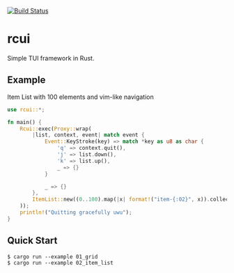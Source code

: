 [![Build Status](https://github.com/tsoding/rcui/workflows/CI/badge.svg)](https://github.com/tsoding/rcui/actions)

# rcui

Simple TUI framework in Rust.

## Example

Item List with 100 elements and vim-like navigation

```rust
use rcui::*;

fn main() {
    Rcui::exec(Proxy::wrap(
        |list, context, event| match event {
            Event::KeyStroke(key) => match *key as u8 as char {
                'q' => context.quit(),
                'j' => list.down(),
                'k' => list.up(),
                _ => {}
            }

            _ => {}
        },
        ItemList::new((0..100).map(|x| format!("item-{:02}", x)).collect()),
    ));
    println!("Quitting gracefully uwu");
}
```

## Quick Start

```console
$ cargo run --example 01_grid
$ cargo run --example 02_item_list
```
